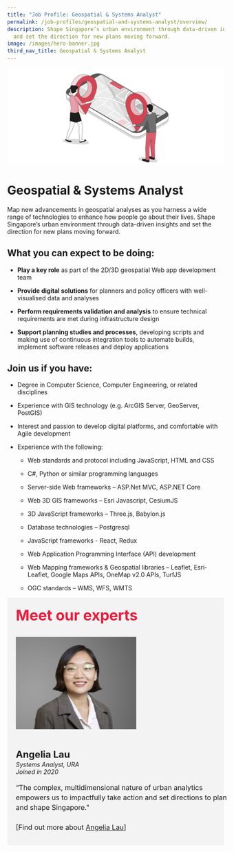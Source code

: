 ```yaml
---
title: "Job Profile: Geospatial & Systems Analyst"
permalink: /job-profiles/geospatial-and-systems-analyst/overview/
description: Shape Singapore’s urban environment through data-driven insights
  and set the direction for new plans moving forward.
image: /images/hero-banner.jpg
third_nav_title: Geospatial & Systems Analyst
---
```

![Geospatial &amp; Systems Analyst](/images/Header/Header%20Geospatial.jpeg)

# Geospatial &amp; Systems Analyst
Map new advancements in geospatial analyses as you harness a wide range of technologies to enhance how people go about their lives. Shape Singapore’s urban environment through data-driven insights and set the direction for new plans moving forward.

## What you can expect to be doing:

* **Play a key role** as part of the 2D/3D geospatial Web app development team 

* **Provide digital solutions** for planners and policy officers with well-visualised data and analyses 

* **Perform requirements validation and analysis** to ensure technical requirements are met during infrastructure design

* **Support planning studies and processes**, developing scripts and making use of continuous integration tools to automate builds, implement software releases and deploy applications

## Join us if you have:

* Degree in Computer Science, Computer Engineering, or related disciplines 

* Experience with GIS technology (e.g. ArcGIS Server, GeoServer, PostGIS)

* Interest and passion to develop digital platforms, and comfortable with Agile development

* Experience with the following:

	* Web standards and protocol including JavaScript, HTML and CSS
	
	* C#, Python or similar programming languages
	
	* Server-side Web frameworks – ASP.Net MVC, ASP.NET Core
	
	* Web 3D GIS frameworks – Esri Javascript, CesiumJS
	
	* 3D JavaScript frameworks – Three.js, Babylon.js
	
	* Database technologies – Postgresql
	
	* JavaScript frameworks - React, Redux
	
	* Web Application Programming Interface (API) development
	
	* Web Mapping frameworks &amp; Geospatial libraries – Leaflet, Esri-Leaflet, Google Maps APIs, OneMap v2.0 APIs, TurfJS
	
	* OGC standards – WMS, WFS, WMTS




<div class="row" style="font-size:34px; font-weight: 700; color: #ed1a3b; background-color: #f3f3f3; padding: 20px 0px 20px 20px;"> Meet our experts</div>
        
<div class="row" style="background-color: #f3f3f3;">
      <div class="column" style="padding: 10px 0px 30px 20px;"><img src="/images/People/Angelia-Lau-S.jpeg" alt="Angelia Lau"></div>
      <div class="column" style="width: 100%; padding: 10px 20px 30px 20px;">
       <span style="font-size: 22px; font-weight: bold; line-height: 30px;">Angelia Lau</span><br><span style="font-size: 14px; font-style: italic; line-height: 16px;">Systems Analyst, URA<br>Joined in 2020</span><br><br>
    <span style="font-size: 16px; line-height: 23px;">“The complex, multidimensional nature of urban analytics empowers us to impactfully take action and set directions to plan and shape Singapore."<br><br> [Find out more about <a href="/job-profiles/geospatial-and-systems-analyst/angelia-lau">Angelia Lau</a>]</span>
      </div>
</div>